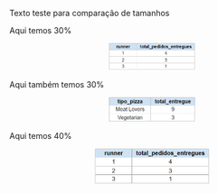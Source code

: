 Texto teste para comparação de tamanhos

Aqui temos 30%

<div align='center'>
    <img src="https://github.com/claudiaanjos/projetos-analise-dados/blob/main/projetos/projeto06/images/image09.png" width="30%"/>
</div>

Aqui também temos 30%

<div align='center'>
    <img src="https://github.com/claudiaanjos/projetos-analise-dados/blob/main/projetos/projeto06/images/image10.png" width="30%"/>
</div>

Aqui temos 40%

<div align='center'>
    <img src="https://github.com/claudiaanjos/projetos-analise-dados/blob/main/projetos/projeto06/images/image09.png" width="40%"/>
</div>
